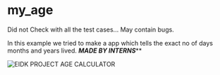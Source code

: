 # my_age
Did not Check with all the test cases... May contain bugs. 

In this example we tried to make a app which tells the exact no of days months and years lived. *****MADE BY INTERNS*******


![EIDK PROJECT AGE CALCULATOR](https://evenidontknow.com/age-project-eidk.png)
